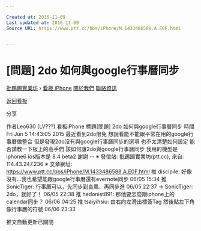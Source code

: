 ```yaml
---

Created at: 2016-11-09
Last updated at: 2016-11-09
Source URL: https://www.ptt.cc/bbs/iPhone/M.1433486588.A.E0F.html


---
```


# [問題] 2do 如何與google行事曆同步


[批踢踢實業坊](https://www.ptt.cc/) › [看板 iPhone](https://www.ptt.cc/bbs/iPhone/index.html) [關於我們](https://www.ptt.cc/about.html) [聯絡資訊](https://www.ptt.cc/contact.html)

[返回看板](https://www.ptt.cc/bbs/iPhone/index.html)

分享

作者Leo630 (LV???)
看板iPhone
標題\[問題\] 2do 如何與google行事曆同步
時間Fri Jun 5 14:43:05 2015
最近看到2do限免 想說看能不能跟平常在用的google行事曆做整合 但是發現2do沒有與google行事曆同步的選項 也不太清楚如何設定 能否請教一下板上的高手們 該如何讓2do與google行事曆同步 我用的機型是iphone6 ios版本是 8.4 beta2 謝謝 -- ※ 發信站: 批踢踢實業坊(ptt.cc), 來自: 114.43.247.236 ※ 文章網址: <https://www.ptt.cc/bbs/iPhone/M.1433486588.A.E0F.html>
推 discipile: 好像沒有...我也希望能跟google行事曆還有evernote同步 06/05 15:34
推 SonicTiger: 行事曆可以，先同步到哀鳳，再同步進 06/05 22:37
→ SonicTiger: 2do，就好了！ 06/05 22:38
推 hedonist891: 那他要怎麼跟iphone上的calendar同步？ 06/06 04:25
推 tsaiyihsiu: 由右向左滑出標簽Tag 然後點左下角像行事曆的符號 06/06 23:33

推文自動更新已關閉

